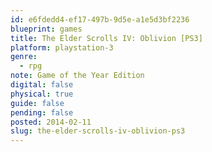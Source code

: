 ```yaml
---
id: e6fdedd4-ef17-497b-9d5e-a1e5d3bf2236
blueprint: games
title: The Elder Scrolls IV: Oblivion [PS3]
platform: playstation-3
genre:
  - rpg
note: Game of the Year Edition
digital: false
physical: true
guide: false
pending: false
posted: 2014-02-11
slug: the-elder-scrolls-iv-oblivion-ps3
---
```

